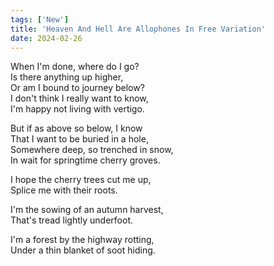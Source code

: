 ```yaml
---
tags: ['New']
title: 'Heaven And Hell Are Allophones In Free Variation'
date: 2024-02-26
---
```


When I'm done, where do I go?  
Is there anything up higher,  
Or am I bound to journey below?  
I don't think I really want to know,  
I'm happy not living with vertigo.

But if as above so below, I know  
That I want to be buried in a hole,  
Somewhere deep, so trenched in snow,  
In wait for springtime cherry groves.

I hope the cherry trees cut me up,  
Splice me with their roots.

I'm the sowing of an autumn harvest,  
That's tread lightly underfoot.

I'm a forest by the highway rotting,  
Under a thin blanket of soot hiding.
